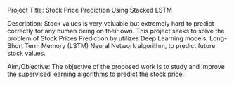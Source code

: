 



 Project Title:
Stock Price Prediction Using Stacked LSTM

Description:
Stock values is very valuable but extremely hard to predict correctly for any human being on their own. This project seeks to solve the problem of Stock Prices Prediction by utilizes Deep Learning models, Long-Short Term Memory (LSTM) Neural Network algorithm, to predict future stock values.  

Aim/Objective:
 The objective of the proposed work is to study and improve the supervised learning algorithms to predict the stock price.




